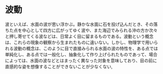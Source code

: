 
# 波動

波といえば、水面の波が思い浮かぶ。静かな水面に石を投げ込んだとき、その落ちた点を中心として四方に広がってゆく波や、また海辺でみられる沖の方か次々と押し寄せてくる波などは、日常よく目に留まるものである。波動という概念は、これらの現象の観察から生まれたものに違いない。しかし、物理学で用いられる波動の概念は、このように目で直接みられる水面の波の特性を、ある点では単純化し、ある点では一般化し、抽象化して作り上げられたものであって、場合によっては、水面の波などとはまったく異なった対象を意味しており、目の前に直感的な姿を想像することができないことが少なくない,